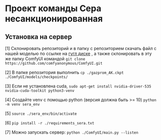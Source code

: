 # Проект команды Сера несанкционированная

## Установка на сервер

[1] Склонировать репозиторий и в папку с репозиторием скачать файл с нашей моделью по ссылке на [гугл диске](https://drive.google.com/file/d/1JmCZXjWZN7BEIytnFTzzmGsh0q9QTyeb/view?usp=sharing) , a также склонировать в эту же папку ComfyUI командой ```git clone https://github.com/comfyanonymous/ComfyUI.git```

[2] В папке репозитория выполнить ```cp ./gazprom_AK.ckpt ./ComfyUI/models/checkpoints/```

[3] Если не установлена cuda, ```sudo apt-get install nvidia-driver-535 nvidia-cuda-toolkit python3-venv```

[4] Создайте venv c помощью python (версия должна быть >= 10) ```python -m venv sera_env```

[5] ```source ./sera_env/bin/activate```

[6] ```pip install -r ./requirements_sera.txt```

[7] Можно запускать сервер: ```python ./ComfyUI/main.py --listen```


